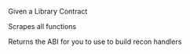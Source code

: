 Given a Library Contract

Scrapes all functions

Returns the ABI for you to use to build recon handlers